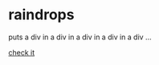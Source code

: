 # raindrops

puts a div in a div in a div in a div in a div ...

[check it](http://fuckafucka.com/raindrops/)

